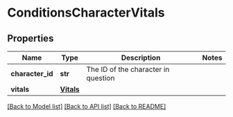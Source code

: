 # ConditionsCharacterVitals

## Properties
Name | Type | Description | Notes
------------ | ------------- | ------------- | -------------
**character_id** | **str** | The ID of the character in question | 
**vitals** | [**Vitals**](Vitals.md) |  | 

[[Back to Model list]](../README.md#documentation-for-models) [[Back to API list]](../README.md#documentation-for-api-endpoints) [[Back to README]](../README.md)

